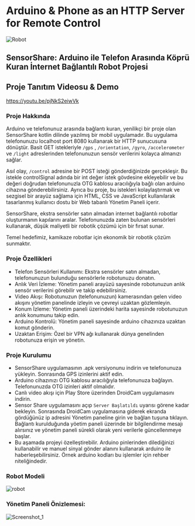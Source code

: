 # Arduino & Phone as an HTTP Server for Remote Control
![Robot](https://github.com/abdulkadrtr/internetControlledRobot/assets/87595266/cae62f8c-5bb9-44a0-9728-fea0ddd40bf6)
## SensorShare: Arduino ile Telefon Arasında Köprü Kuran İnternet Bağlantılı Robot Projesi

## Proje Tanıtım Videosu & Demo 

https://youtu.be/pjNkS2eiwVk


### Proje Hakkında 
Arduino ve telefonunuz arasında bağlantı kuran, yenilikçi bir proje olan SensorShare kotlin dilinde yazılmış bir mobil uygulamadır. Bu uygulama telefonunuzu localhost port 8080 kullanarak bir HTTP  sunucusuna dönüştür. Basit GET istekleriyle `/gps` ,  `/orientation`, `/gyro`, `/accelerometer` ve `/light` adreslerinden telefonunuzun sensör verilerini kolayca almanızı sağlar. 

Asıl olay, `/control` adresine bir POST isteği gönderdiğinizde gerçekleşir. Bu istekle controlSignal adında bir int değer istek gövdesine ekleyebilir ve bu değeri doğrudan telefonunuzla OTG kablosu aracılığıyla bağlı olan arduino cihazına gönderebilirsiniz. Ayrıca bu proje, bu istekleri kolaylaştırmak ve sezgisel bir arayüz sağlama için HTML, CSS ve JavaScript kullanılarak tasarlanmış kullanıcı dostu bir Web tabanlı Yönetim Paneli içerir.

SensorShare, ekstra sensörler satın almadan internet bağlantılı robotlar oluşturmanın kapılarını aralar. Telefonunuzda zaten bulunan sensörleri kullanarak, düşük maliyetli bir robotik çözümü için bir fırsat sunar. 

Temel hedefimiz, kamikaze robotlar için ekonomik bir robotik çözüm sunmaktır.

### Proje Özellikleri
  - Telefon Sensörleri Kullanımı: Ekstra sensörler satın almadan, telefonunuzun bulunduğu sensörlerle robotunuzu donatın.
  - Anlık Veri İzleme: Yönetim paneli arayüzü sayesinde robotunuzun anlık sensör verilerini görebilir ve takip edebilirsiniz.
  - Video Akışı: Robotunuzun (telefonunuzun) kamerasından gelen video akışını yönetim panelinde izleyin ve çevreyi uzaktan gözlemleyin.
  - Konum İzleme: Yönetim paneli üzerindeki harita sayesinde robotunuzun anlık konumunu takip edin.
  - Arduino Kontrolü: Yönetim paneli sayesinde arduino cihazınıza uzaktan komut gönderin.
  - Uzaktan Erişim: Özel bir VPN ağı kullanarak dünya genelinden robotunuza erişin ve yönetin.

### Proje Kurulumu
  - SensorShare uygulamasının .apk versiyonunu indirin ve telefonunuza yükleyin. Sonrasında GPS izinlerini aktif edin.
  - Arduino cihazınızı OTG kablosu aracılığıyla telefonunuza bağlayın. Telefonunuzda OTG izinleri aktif olmalıdır.
  - Canlı video akışı için Play Store üzerinden DroidCam uygulamasını indirin.
  - Sensor Share uygulamasını açıp `Server Başlatıldı` uyarısı görene kadar bekleyin. Sonrasında DroidCam uygulamasına giderek ekranda gördüğünüz ip adresini Yönetim paneline girin ve bağlan tuşuna tıklayın. Bağlantı kurulduğunda yöetim paneli üzerinde bir bilgilendirme mesajı alırsınız ve yönetim paneli sürekli olarak yeni verilerle güncellenmeye başlar.
  - Bu aşamada projeyi özelleştirebilir. Arduino pinlerinden dilediğinizi kullanabilir ve manuel sinyal gönder alanını kullanarak arduino ile haberleşebilirsiniz. Örnek arduino kodları bu işlemler için rehber niteliğindedir.

### Robot Modeli
![robot](https://github.com/abdulkadrtr/internetControlledRobot/assets/87595266/4301caf4-25bb-4232-8900-140520500133)
### Yönetim Paneli Önizlemesi:
![Screenshot_1](https://github.com/abdulkadrtr/internetControlledRobot/assets/87595266/6af7ef56-b2b9-4b24-82f7-eeb69013c696)
